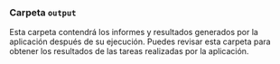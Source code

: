 ### Carpeta `output`

Esta carpeta contendrá los informes y resultados generados por la aplicación después de su ejecución. Puedes revisar esta carpeta para obtener los resultados de las tareas realizadas por la aplicación.
